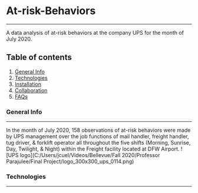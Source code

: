 # At-risk-Behaviors
***
A data analysis of at-risk behaviors at the company UPS for the month of July 2020.
## Table of contents
1. [General Info](#general-info)
2. [Technologies](#technologies)
3. [Installation](#installation)
4. [Collaboration](#collaboration)
5. [FAQs](#faqs)
### General Info
***
In the month of July 2020, 158 observations of at-risk behaviors were made by UPS management over the job functions of mail handler, freight handler, tug driver, & forklift operator all throughout the five shifts (Morning, Sunrise, Day, Twilight, & Night) within the Freight facility located at DFW Airport.
![UPS logo](C:/Users/jcuel/Videos/Bellevue/Fall 2020/Professor Parajulee/Final Project/logo_300x300_ups_0114.png)
### Technologies
***
